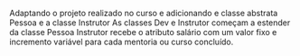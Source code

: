 Adaptando o projeto realizado no curso e adicionando e classe abstrata Pessoa e a classe Instrutor
As classes Dev e Instrutor começam a estender da classe Pessoa
Instrutor recebe o atributo salário com um valor fixo e incremento variável para cada mentoria ou curso concluído.
